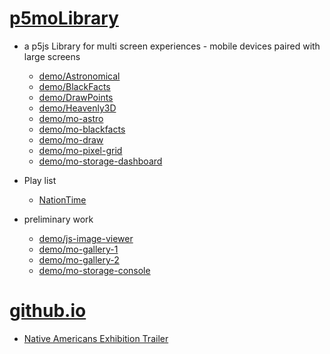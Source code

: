 # [p5moLibrary](https://github.com/molab-itp/p5moLibrary)

- a p5js Library for multi screen experiences - mobile devices paired with large screens

  - [demo/Astronomical](demo/Astronomical?v=114)
  - [demo/BlackFacts](demo/BlackFacts?v=114)
  - [demo/DrawPoints](demo/DrawPoints?v=114)
  - [demo/Heavenly3D](demo/Heavenly3D?v=114)
  - [demo/mo-astro](demo/mo-astro?v=114)
  - [demo/mo-blackfacts](demo/mo-blackfacts?v=114)
  - [demo/mo-draw](demo/mo-draw?v=114)
  - [demo/mo-pixel-grid](demo/mo-pixel-grid?v=114)
  - [demo/mo-storage-dashboard](demo/mo-storage-dashboard?v=114)

- Play list

  - [NationTime](demo/mo-blackfacts?v=114&playlist=-UtKxghWlvY&title=NationTime%20-%20ELUCID%20-%20BETAMAX)

- preliminary work

  - [demo/js-image-viewer](demo/js-image-viewer?v=114)
  - [demo/mo-gallery-1](demo/mo-gallery-1?v=114)
  - [demo/mo-gallery-2](demo/mo-gallery-2?v=114)
  - [demo/mo-storage-console](demo/mo-storage-console?v=114)

# [github.io](https://molab-itp.github.io/p5moLibrary/src?v=114)

- [Native Americans Exhibition Trailer](demo/BlackFacts?playlist=hpjNGTYvpxw)

<!--

- retired
  - [demo/mo-astro-host-0](demo/mo-astro-host-0?v=114)
  - [demo/mo-astro-host-1](demo/mo-astro-host-1?v=114)
  - [demo/mo-astro-remote-0](demo/mo-astro-remote-0?v=114)
  - [demo/mo-astro-remote-1](demo/mo-astro-remote-1?v=114)

  - [demo/mo-blackfacts-host](demo/mo-blackfacts-host?v=114)
  - [demo/mo-blackfacts-remote](demo/mo-blackfacts-remote?v=114)

# https://www.youtube.com/watch?v=hpjNGTYvpxw
# The Land Carries Our Ancestors: Contemporary Art by Native Americans Exhibition Trailer

 -->
